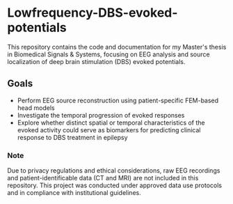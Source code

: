 # Lowfrequency-DBS-evoked-potentials
This repository contains the code and documentation for my Master's thesis in Biomedical Signals &amp; Systems, focusing on EEG analysis and source localization of deep brain stimulation (DBS) evoked potentials.

## Goals
- Perform EEG source reconstruction using patient-specific FEM-based head models
- Investigate the temporal progression of evoked responses
- Explore whether distinct spatial or temporal characteristics of the evoked activity could serve as biomarkers for predicting clinical response to DBS treatment in epilepsy

### Note
Due to privacy regulations and ethical considerations, raw EEG recordings and patient-identificable data (CT and MRI) are not included in this repository. This project was conducted under approved data use protocols and in compliance with institutional guidelines. 

